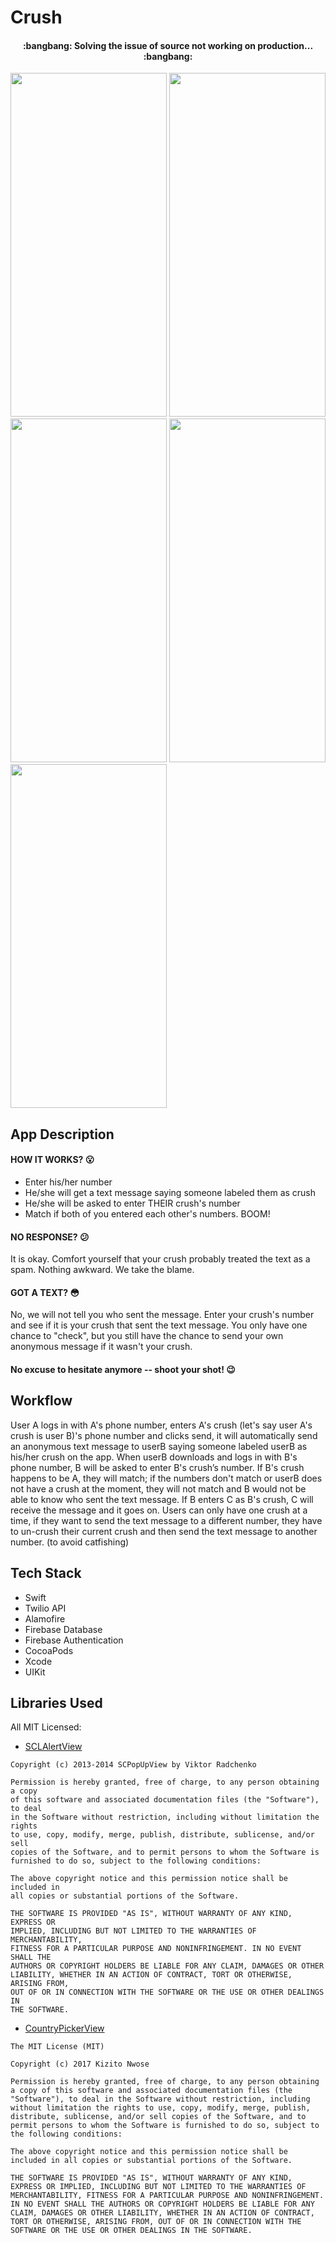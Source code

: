 # Crush

<h4 align="center">:bangbang:   Solving the issue of source not working on production...   :bangbang:</h4>

<img src= "https://github.com/ruhsane/Crush/blob/develop/Screenshots/Artboard%20%E2%80%93%201.png" width = 250 height = 550> </img>
<img src= "https://github.com/ruhsane/Crush/blob/develop/Screenshots/Artboard%20%E2%80%93%202.png" width = 250 height = 550> </img>
<img src= "https://github.com/ruhsane/Crush/blob/develop/Screenshots/Artboard%20%E2%80%93%203.png" width = 250 height = 550></img>
<img src= "https://github.com/ruhsane/Crush/blob/develop/Screenshots/Artboard%20%E2%80%93%204.png" width = 250 height = 550></img>
<img src= "https://github.com/ruhsane/Crush/blob/develop/Screenshots/Artboard%20%E2%80%93%205.png" width = 250 height = 550></img>

## App Description 

#### HOW IT WORKS? :open_mouth:

- Enter his/her number
- He/she will get a text message saying someone labeled them as crush
- He/she will be asked to enter THEIR crush's number
- Match if both of you entered each other's numbers. BOOM!

#### NO RESPONSE? :confused:

It is okay. Comfort yourself that your crush probably treated the text as a spam. Nothing awkward. We take the blame.

#### GOT A TEXT? :flushed:

No, we will not tell you who sent the message. Enter your crush's number and see if it is your crush that sent the text message. You only have one chance to "check", but you still have the chance to send your own anonymous message if it wasn't your crush.

#### No excuse to hesitate anymore -- shoot your shot! :wink:

## Workflow
User A logs in with A's phone number, enters A's crush (let's say user A's crush is user B)'s phone number and clicks send, it will automatically send an anonymous text message to userB saying someone labeled userB as his/her crush on the app. When userB downloads and logs in with B's phone number, B will be asked to enter B's crush’s number. If B's crush happens to be A, they will match; if the numbers don't match or userB does not have a crush at the moment, they will not match and B would not be able to know who sent the text message. If B enters C as B's crush, C will receive the message and it goes on. 
Users can only have one crush at a time, if they want to send the text message to a different number, they have to un-crush their current crush and then send the text message to another number. (to avoid catfishing)

## Tech Stack
- Swift
- Twilio API
- Alamofire
- Firebase Database
- Firebase Authentication
- CocoaPods
- Xcode
- UIKit

## Libraries Used
All MIT Licensed:
- [SCLAlertView](https://github.com/vikmeup/SCLAlertView-Swift)
```
Copyright (c) 2013-2014 SCPopUpView by Viktor Radchenko

Permission is hereby granted, free of charge, to any person obtaining a copy
of this software and associated documentation files (the "Software"), to deal
in the Software without restriction, including without limitation the rights
to use, copy, modify, merge, publish, distribute, sublicense, and/or sell
copies of the Software, and to permit persons to whom the Software is
furnished to do so, subject to the following conditions:

The above copyright notice and this permission notice shall be included in
all copies or substantial portions of the Software.

THE SOFTWARE IS PROVIDED "AS IS", WITHOUT WARRANTY OF ANY KIND, EXPRESS OR
IMPLIED, INCLUDING BUT NOT LIMITED TO THE WARRANTIES OF MERCHANTABILITY,
FITNESS FOR A PARTICULAR PURPOSE AND NONINFRINGEMENT. IN NO EVENT SHALL THE
AUTHORS OR COPYRIGHT HOLDERS BE LIABLE FOR ANY CLAIM, DAMAGES OR OTHER
LIABILITY, WHETHER IN AN ACTION OF CONTRACT, TORT OR OTHERWISE, ARISING FROM,
OUT OF OR IN CONNECTION WITH THE SOFTWARE OR THE USE OR OTHER DEALINGS IN
THE SOFTWARE.
```

- [CountryPickerView](https://github.com/kizitonwose/CountryPickerView)
```
The MIT License (MIT)

Copyright (c) 2017 Kizito Nwose

Permission is hereby granted, free of charge, to any person obtaining a copy of this software and associated documentation files (the "Software"), to deal in the Software without restriction, including without limitation the rights to use, copy, modify, merge, publish, distribute, sublicense, and/or sell copies of the Software, and to permit persons to whom the Software is furnished to do so, subject to the following conditions:

The above copyright notice and this permission notice shall be included in all copies or substantial portions of the Software.

THE SOFTWARE IS PROVIDED "AS IS", WITHOUT WARRANTY OF ANY KIND, EXPRESS OR IMPLIED, INCLUDING BUT NOT LIMITED TO THE WARRANTIES OF MERCHANTABILITY, FITNESS FOR A PARTICULAR PURPOSE AND NONINFRINGEMENT. IN NO EVENT SHALL THE AUTHORS OR COPYRIGHT HOLDERS BE LIABLE FOR ANY CLAIM, DAMAGES OR OTHER LIABILITY, WHETHER IN AN ACTION OF CONTRACT, TORT OR OTHERWISE, ARISING FROM, OUT OF OR IN CONNECTION WITH THE SOFTWARE OR THE USE OR OTHER DEALINGS IN THE SOFTWARE.
```

